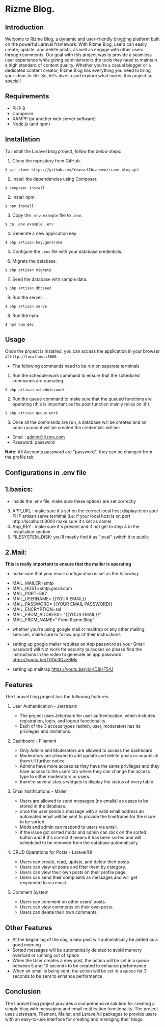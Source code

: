 Rizme Blog.
=====================================

Introduction
------------
Welcome to Rizme Blog, a dynamic and user-friendly blogging platform built on the powerful Laravel framework. With Rizme Blog, users can easily create, update, and delete posts, as well as engage with other users through comments. Our goal with this project was to provide a seamless user experience while giving administrators the tools they need to maintain a high standard of content quality. Whether you're a casual blogger or a dedicated content creator, Rizme Blog has everything you need to bring your ideas to life. So, let's dive in and explore what makes this project so special!

Requirements
------------

* PHP 8
* Composer
* XAMPP (or another web server software)
* Node.js (and npm)


Installation
------------
To install the Laravel blog project, follow the below steps:

1. Clone the repository from GitHub.

```
$ git clone https://github.com/YoussefIbraheem/rizme-blog.git
```

2. Install the dependencies using Composer.

```
$ composer install
```

2. Install npm.

```
$ npm install
```

3. Copy the `.env.example` file to `.env`.

```
$ cp .env.example .env
```

4. Generate a new application key.

```
$ php artisan key:generate
```

5. Configure the `.env` file with your database credentials.

6. Migrate the database.

```
$ php artisan migrate
```

7. Seed the database with sample data.

```
$ php artisan db:seed
```

8. Run the server.

```
$ php artisan serve
```
8. Run the npm.

```
$ npm run dev
```


Usage
-----
Once the project is installed, you can access the application in your browser at `http://localhost:8000`.

* The following commands need to be run on separate terminals

1. Run the schedule:work command to ensure that the scheduled commands are operating.

```
$ php artisan schedule:work
```

2. Run the queue command to make sure that the queued functions are operating (this is important as the post function mainly relies on it!!).

```
$ php artisan queue:work
```

3. Once all the commands are run, a database will be created and an admin account will be created the credentials will be:

* Email : admin@rizme.com
* Password: password


**Note**: All Accounts password are "password", they can be changed from the profile tab

Configurations in .env file
-----
1.basics:
--
* inside the .env file, make sure these options are set correctly
3. APP_URL : make sure it's set on the correct local host displayed on your PHP artisan serve terminal (i.e: if your local host is on port http://localhost:8000 make sure it's set as same)
4. App_KEY : make sure it's present and if not get to step 4 in the Installation section 
5. FILESYSTEM_DISK: you'll mostly find it as "local" switch it to public 

2.Mail:
--
**This is really important to ensure that the mailer is operating**
* make sure that your email configuration is set as the following:
- MAIL_MAILER=smtp
- MAIL_HOST=smtp.gmail.com
- MAIL_PORT=587
- MAIL_USERNAME= {{YOUR EMAIL}}
- MAIL_PASSWORD= {{YOUR EMAIL PASSWORD}}
- MAIL_ENCRYPTION=ssl
- MAIL_FROM_ADDRESS= "{{YOUR EMAIL}}"
- MAIL_FROM_NAME=" From Rizme Blog"

* whether you're using google mail or mailtrap or any other mailing services, make sure to follow any of their instructions
- setting up google mailer requires an App password as your Gmail password will Not work for security purposes so please find the instructions in the video to generate an app password:
https://youtu.be/T0Op3Qzz6Ms

- setting up mailtrap
https://youtu.be/yIoKD8HF5rU

Features
--------
The Laravel blog project has the following features:

1. User Authentication - Jetstream
   - The project uses Jetstream for user authentication, which includes registration, login, and logout functionality.
   - Each of the 3 access types (admin, user, moderator) has its privileges and limitations. 
2. Dashboard - Filament
   - Only Admin and Moderators are allowed to access the dashboard.
   - Moderators are allowed to add update and delete posts or unpublish them till further notice.
   - Admins have more access as they have the same privileges and they have access to the users tab where they can change the access type to either moderators or users.
   - there're several status widgets to display the status of every table.

3. Email Notifications - Mailer
   - Users are allowed to send messages (no emails) as cases to be stored in the database.
   - once the user sends a message with a valid email address an automated email will be sent to provide the timeframe for the issue to be sorted.
   - Mods and admin can respond to users via email.
   - if the issue got sorted mods and admin can click on the sorted button and if it's correct it means it has been sorted and will scheduled to be removed from the database automatically.

4. CRUD Operations for Posts - Laravel/UI
   - Users can create, read, update, and delete their posts.
   - Users can view all posts and filter them by category.
   - Users can view their own posts on their profile page.
   - Users can send their complaints as messages and will get responded to via email.

5. Comment System
   - Users can comment on other users' posts.
   - Users can view comments on their own posts.
   - Users can delete their own comments.
   
Other Features
--------
* At the beginning of the day, a new post will automatically be added as a good morning
* Sorted messages will be automatically deleted to avoid memory overload or running out of space
* When the User creates a new post, the action will be set in a queue between 5 and 10 seconds to be created to enhance performance 
* When an email is being sent, the action will be set in a queue for 3 seconds to be sent to enhance performance 

Conclusion
----------
The Laravel blog project provides a comprehensive solution for creating a simple blog with messaging and email notification functionality. The project uses Jetstream, Filament, Mailer, and Laravel/ui packages to provide users with an easy-to-use interface for creating and managing their blogs.
